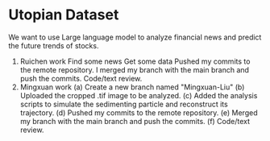 # Utopian Dataset

We want to use Large language model to analyze financial news and predict the future trends of stocks.


1. Ruichen work
   Find some news
   Get some data
   Pushed my commits to the remote repository.
   I merged my branch with the main branch and push the commits.
   Code/text review.
3. Mingxuan work
   (a) Create a new branch named "Mingxuan-Liu"
   (b) Uploaded the cropped .tif image to be analyzed.
   (c) Added the analysis scripts to simulate the sedimenting particle and reconstruct its trajectory.
   (d) Pushed my commits to the remote repository.
   (e) Merged my branch with the main branch and push the commits.
   (f) Code/text review.
   

